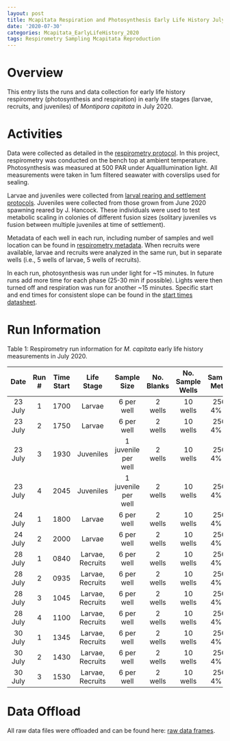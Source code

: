 ```yaml
---
layout: post
title: Mcapitata Respiration and Photosynthesis Early Life History July 2020
date: '2020-07-30'
categories: Mcapitata_EarlyLifeHistory_2020
tags: Respirometry Sampling Mcapitata Reproduction
---
```


# **Overview**  

This entry lists the runs and data collection for early life history respirometry (photosynthesis and respiration) in early life stages (larvae, recruits, and juveniles) of *Montipora capitata* in July 2020.  

# **Activities**  

Data were collected as detailed in the [respirometry protocol](https://ahuffmyer.github.io/ASH_Putnam_Lab_Notebook/Mcapitata-Early-Life-History-Respirometry-Protocol/). In this project, respirometry was conducted on the bench top at ambient temperature. Photosynthesis was measured at 500 PAR under AquaIllumination light. All measurements were taken in 1um filtered seawater with coverslips used for sealing.    

Larvae and juveniles were collected from [larval rearing and settlement protocols](https://ahuffmyer.github.io/ASH_Putnam_Lab_Notebook/Mcapitata-Larval-Rearing-and-Settlement-July-2020/). Juveniles were collected from those grown from June 2020 spawning reared by J. Hancock. These individuals were used to test metabolic scaling in colonies of different fusion sizes (solitary juveniles vs fusion between multiple juveniles at time of settlement).  

Metadata of each well in each run, including number of samples and well location can be found in [respirometry metadata](https://github.com/AHuffmyer/EarlyLifeHistory_Energetics/blob/master/Mcap2020/Data/Respiration/Resp_Sample_Info.csv). When recruits were available, larvae and recruits were analyzed in the same run, but in separate wells (i.e., 5 wells of larvae, 5 wells of recruits).  

In each run, photosynthesis was run under light for ~15 minutes. In future runs add more time for each phase (25-30 min if possible). Lights were then turned off and respiration was run for another ~15 minutes. Specific start and end times for consistent slope can be found in the [start times datasheet](https://github.com/AHuffmyer/EarlyLifeHistory_Energetics/blob/master/Mcap2020/Data/Respiration/starttimes.csv).     

# **Run Information**  

Table 1: Respirometry run information for *M. capitata* early life history measurements in July 2020.  

|  Date  | Run # | Time Start | Life Stage       | Sample Size         | No. Blanks | No. Sample Wells | Sampling Method |  Notes                 |
|:------:|:-----:|:----------:|:----------------:|:-------------------:|:----------:|:----------------:|:---------------:|:----------------------:|
| 23 July|   1   |    1700    |   Larvae         | 6 per well          |  2 wells   |    10 wells      |   250uL 4% PFA  |                        |
| 23 July|   2   |    1750    |   Larvae         | 6 per well          |  2 wells   |    10 wells      |   250uL 4% PFA  |                        |    
| 23 July|   3   |    1930    |   Juveniles      | 1 juvenile per well |  2 wells   |    10 wells      |   250uL 4% PFA  |1-3 polyps per juvenile |
| 23 July|   4   |    2045    |   Juveniles      | 1 juvenile per well |  2 wells   |    10 wells      |   250uL 4% PFA  |4-8 polyps per juvenile |
| 24 July|   1   |    1800    |   Larvae         | 6 per well          |  2 wells   |    10 wells      |   250uL 4% PFA  |                        |
| 24 July|   2   |    2000    |   Larvae         | 6 per well          |  2 wells   |    10 wells      |   250uL 4% PFA  |                        |
| 28 July|   1   |    0840    | Larvae, Recruits | 6 per well          |  2 wells   |    10 wells      |   250uL 4% PFA  |                        |
| 28 July|   2   |    0935    | Larvae, Recruits | 6 per well          |  2 wells   |    10 wells      |   250uL 4% PFA  |                        |
| 28 July|   3   |    1045    | Larvae, Recruits | 6 per well          |  2 wells   |    10 wells      |   250uL 4% PFA  |                        |
| 28 July|   4   |    1100    | Larvae, Recruits | 6 per well          |  2 wells   |    10 wells      |   250uL 4% PFA  |                        |
| 30 July|   1   |    1345    | Larvae, Recruits | 6 per well          |  2 wells   |    10 wells      |   250uL 4% PFA  |                        |
| 30 July|   2   |    1430    | Larvae, Recruits | 6 per well          |  2 wells   |    10 wells      |   250uL 4% PFA  |                        |
| 30 July|   3   |    1530    | Larvae, Recruits | 6 per well          |  2 wells   |    10 wells      |   250uL 4% PFA  |                        |

# **Data Offload**  

All raw data files were offloaded and can be found here: [raw data frames](https://github.com/AHuffmyer/EarlyLifeHistory_Energetics/tree/master/Mcap2020/Data/Respiration/Runs).  
